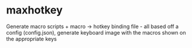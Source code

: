 # maxhotkey
Generate macro scripts + macro -> hotkey binding file - all based off a config (config.json), generate keyboard image with the macros shown on the appropriate keys
